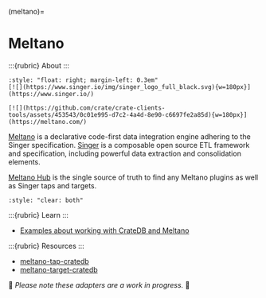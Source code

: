 (meltano)=
# Meltano

:::{rubric} About
:::

```{div}
:style: "float: right; margin-left: 0.3em"
[![](https://www.singer.io/img/singer_logo_full_black.svg){w=180px}](https://www.singer.io/)

[![](https://github.com/crate/crate-clients-tools/assets/453543/0c01e995-d7c2-4a4d-8e90-c6697fe2a85d){w=180px}](https://meltano.com/)
```

[Meltano] is a declarative code-first data integration engine adhering to the Singer
specification.
[Singer] is a composable open source ETL framework and specification, including
powerful data extraction and consolidation elements. 

[Meltano Hub] is the single source of truth to find any Meltano plugins as well
as Singer taps and targets.

```{div}
:style: "clear: both"
```

:::{rubric} Learn
:::

- [Examples about working with CrateDB and Meltano]

:::{rubric} Resources
:::

- [meltano-tap-cratedb]
- [meltano-target-cratedb]

🚧 _Please note these adapters are a work in progress._ 🚧


[Examples about working with CrateDB and Meltano]: https://github.com/crate/cratedb-examples/tree/amo/meltano/framework/singer-meltano
[Meltano]: https://meltano.com/
[Meltano Hub]: https://hub.meltano.com/
[meltano-tap-cratedb]: https://github.com/crate-workbench/meltano-tap-cratedb
[meltano-target-cratedb]: https://github.com/crate-workbench/meltano-target-cratedb
[Singer]: https://www.singer.io/

